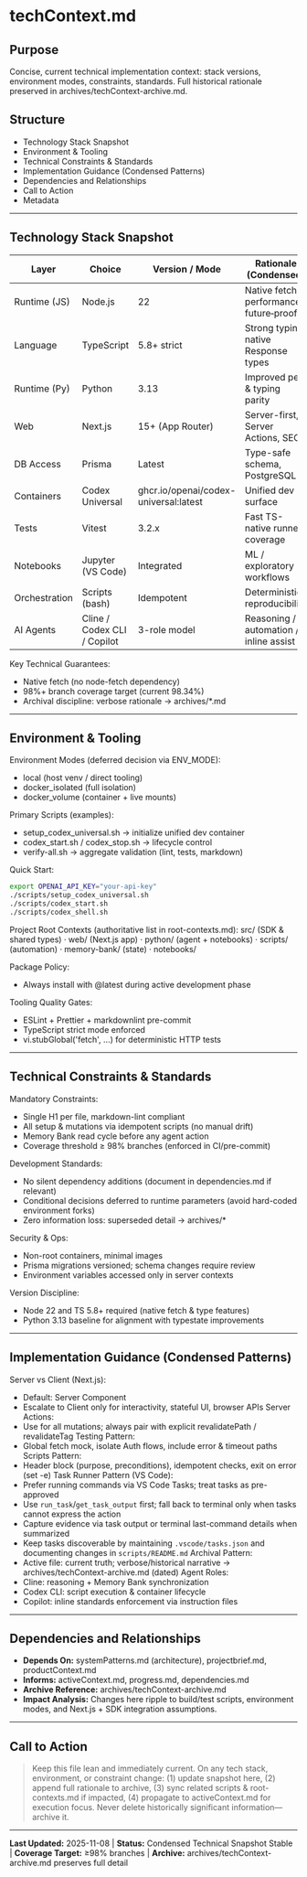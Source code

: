 # techContext.md

## Purpose
Concise, current technical implementation context: stack versions, environment modes, constraints, standards. Full historical rationale preserved in archives/techContext-archive.md.

## Structure
- Technology Stack Snapshot
- Environment & Tooling
- Technical Constraints & Standards
- Implementation Guidance (Condensed Patterns)
- Dependencies and Relationships
- Call to Action
- Metadata

---

## Technology Stack Snapshot
| Layer | Choice | Version / Mode | Rationale (Condensed) |
| ----- | ------ | -------------- | --------------------- |
| Runtime (JS) | Node.js | 22 | Native fetch, performance, future‑proof |
| Language | TypeScript | 5.8+ strict | Strong typing, native Response types |
| Runtime (Py) | Python | 3.13 | Improved perf & typing parity |
| Web | Next.js | 15+ (App Router) | Server-first, Server Actions, SEO |
| DB Access | Prisma | Latest | Type-safe schema, PostgreSQL |
| Containers | Codex Universal | ghcr.io/openai/codex-universal:latest | Unified dev surface |
| Tests | Vitest | 3.2.x | Fast TS-native runner, coverage |
| Notebooks | Jupyter (VS Code) | Integrated | ML / exploratory workflows |
| Orchestration | Scripts (bash) | Idempotent | Deterministic reproducibility |
| AI Agents | Cline / Codex CLI / Copilot | 3-role model | Reasoning / automation / inline assist |

Key Technical Guarantees:
- Native fetch (no node-fetch dependency)
- 98%+ branch coverage target (current 98.34%)
- Archival discipline: verbose rationale → archives/*.md

---

## Environment & Tooling
Environment Modes (deferred decision via ENV_MODE):
- local (host venv / direct tooling)
- docker_isolated (full isolation)
- docker_volume (container + live mounts)

Primary Scripts (examples):
- setup_codex_universal.sh → initialize unified dev container
- codex_start.sh / codex_stop.sh → lifecycle control
- verify-all.sh → aggregate validation (lint, tests, markdown)

Quick Start:
```bash
export OPENAI_API_KEY="your-api-key"
./scripts/setup_codex_universal.sh
./scripts/codex_start.sh
./scripts/codex_shell.sh
```

Project Root Contexts (authoritative list in root-contexts.md):
src/ (SDK & shared types) · web/ (Next.js app) · python/ (agent + notebooks) · scripts/ (automation) · memory-bank/ (state) · notebooks/

Package Policy:
- Always install with @latest during active development phase

Tooling Quality Gates:
- ESLint + Prettier + markdownlint pre-commit
- TypeScript strict mode enforced
- vi.stubGlobal('fetch', ...) for deterministic HTTP tests

---

## Technical Constraints & Standards
Mandatory Constraints:
- Single H1 per file, markdown-lint compliant
- All setup & mutations via idempotent scripts (no manual drift)
- Memory Bank read cycle before any agent action
- Coverage threshold ≥ 98% branches (enforced in CI/pre-commit)

Development Standards:
- No silent dependency additions (document in dependencies.md if relevant)
- Conditional decisions deferred to runtime parameters (avoid hard-coded environment forks)
- Zero information loss: superseded detail → archives/*

Security & Ops:
- Non-root containers, minimal images
- Prisma migrations versioned; schema changes require review
- Environment variables accessed only in server contexts

Version Discipline:
- Node 22 and TS 5.8+ required (native fetch & type features)
- Python 3.13 baseline for alignment with typestate improvements

---

## Implementation Guidance (Condensed Patterns)
Server vs Client (Next.js):
- Default: Server Component
- Escalate to Client only for interactivity, stateful UI, browser APIs
Server Actions:
- Use for all mutations; always pair with explicit revalidatePath / revalidateTag
Testing Pattern:
- Global fetch mock, isolate Auth flows, include error & timeout paths
Scripts Pattern:
- Header block (purpose, preconditions), idempotent checks, exit on error (set -e)
Task Runner Pattern (VS Code):
- Prefer running commands via VS Code Tasks; treat tasks as pre-approved
- Use `run_task`/`get_task_output` first; fall back to terminal only when tasks cannot express the action
- Capture evidence via task output or terminal last-command details when summarized
- Keep tasks discoverable by maintaining `.vscode/tasks.json` and documenting changes in `scripts/README.md`
Archival Pattern:
- Active file: current truth; verbose/historical narrative → archives/techContext-archive.md (dated)
Agent Roles:
- Cline: reasoning + Memory Bank synchronization
- Codex CLI: script execution & container lifecycle
- Copilot: inline standards enforcement via instruction files

---

## Dependencies and Relationships
- **Depends On:** systemPatterns.md (architecture), projectbrief.md, productContext.md
- **Informs:** activeContext.md, progress.md, dependencies.md
- **Archive Reference:** archives/techContext-archive.md
- **Impact Analysis:** Changes here ripple to build/test scripts, environment modes, and Next.js + SDK integration assumptions.

---

## Call to Action
> Keep this file lean and immediately current. On any tech stack, environment, or constraint change: (1) update snapshot here, (2) append full rationale to archive, (3) sync related scripts & root-contexts.md if impacted, (4) propagate to activeContext.md for execution focus. Never delete historically significant information—archive it.

---

**Last Updated:** 2025-11-08 | **Status:** Condensed Technical Snapshot Stable | **Coverage Target:** ≥98% branches | **Archive:** archives/techContext-archive.md preserves full detail
